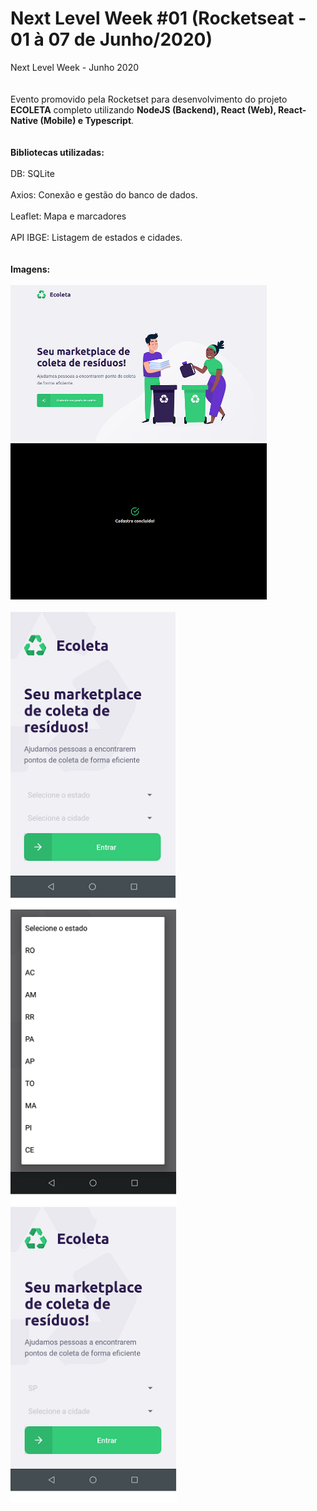 # Next Level Week #01 (Rocketseat - 01 à 07 de Junho/2020)
Next Level Week - Junho 2020
<br><br><br>
Evento promovido pela Rocketset para desenvolvimento do projeto **ECOLETA** completo utilizando **NodeJS (Backend), React (Web), React-Native (Mobile) e Typescript**. 
<br><br><br>
<strong>Bibliotecas utilizadas:</strong>
<br><br>
DB: SQLite<br><br>
Axios: Conexão e gestão do banco de dados.<br><br>
Leaflet: Mapa e marcadores<br><br>
API IBGE: Listagem de estados e cidades.
<br><br><br>
<strong>Imagens: </strong>
<br><br>
<img src="https://github.com/marcelosnts/next_level_week_jun_2020/blob/master/ecoleta.PNG" width="410" height="250"/>
<img src="https://github.com/marcelosnts/next_level_week_jun_2020/blob/master/ecoleta_concluido.PNG" width="410" height="250"/>
<br><br>
<img src="https://github.com/marcelosnts/next_level_week_jun_2020/blob/master/ecoleta_mobile_01.png" width="266"/>
<img src="https://github.com/marcelosnts/next_level_week_jun_2020/blob/master/ecoleta_mobile_02.png" width="266"/>
<img src="https://github.com/marcelosnts/next_level_week_jun_2020/blob/master/ecoleta_mobile_03.png" width="266"/>